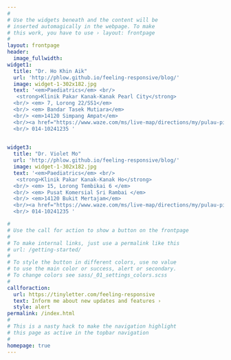 ```yaml
---
#
# Use the widgets beneath and the content will be
# inserted automagically in the webpage. To make
# this work, you have to use › layout: frontpage
#
layout: frontpage
header: 
  image_fullwidth: 
widget1:
  title: "Dr. Ho Khin Aik"
  url: 'http://phlow.github.io/feeling-responsive/blog/'
  image: widget-1-302x182.jpg
  text: '<em>Paediatrics</em> <br/>
   <strong>Klinik Pakar Kanak-Kanak Pearl City</strong>
  <br/> <em> 7, Lorong 22/SS1</em>
  <br/> <em> Bandar Tasek Mutiara</em> 
  <br/> <em>14120 Simpang Ampat</em> 
  <br/><a href="https://www.waze.com/ms/live-map/directions/my/pulau-pinang/simpang-ampat/klinik-pakar-kanak-kanak-pearl-city-pearl-city-child-specialist-clinic?to=place.ChIJv4NEeAO3SjARMABTtRQjiZg">Waze</a> or <a href="https://www.google.com/maps/dir/klinik+pakar+kanak-kanak+pearl+city+google+map">Google Maps</a>
  <br/> 014-10241235 '
  

widget3:
  title: "Dr. Violet Mo"
  url: 'http://phlow.github.io/feeling-responsive/blog/'
  image: widget-1-302x182.jpg
  text: '<em>Paediatrics</em> <br/>
   <strong>Klinik Pakar Kanak-Kanak Ho</strong>
  <br/> <em> 15, Lorong Tembikai 6 </em> 
  <br/> <em> Pusat Komersial Sri Rambai </em> 
  <br/> <em>14120 Bukit Mertajam</em> 
  <br/><a href="https://www.waze.com/ms/live-map/directions/my/pulau-pinang/bukit-mertajam/ho-child-specialist-clinic?to=place.ChIJ2zknRpvISjARZ1UgShxblpI">Waze</a> or <a href="https://www.google.com/maps/dir/Klinik+Pakar+Kanak-Kanak+Ho,+Pusat+Komersial,+15,+Lorong+Tembikai+6,+Taman+Sri+Rambai,+14000+Bukit+Mertajam,+Penang/">Google Maps</a>
  <br/> 014-10241235 '

#
# Use the call for action to show a button on the frontpage
#
# To make internal links, just use a permalink like this
# url: /getting-started/
#
# To style the button in different colors, use no value
# to use the main color or success, alert or secondary.
# To change colors see sass/_01_settings_colors.scss
#
callforaction:
  url: https://tinyletter.com/feeling-responsive
  text: Inform me about new updates and features ›
  style: alert
permalink: /index.html
#
# This is a nasty hack to make the navigation highlight
# this page as active in the topbar navigation
#
homepage: true
---
```

